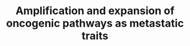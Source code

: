 ---
annotations:
- id: DOID:14175
  parent: cardiovascular system disease
  type: Disease Ontology
  value: von Hippel-Lindau disease
- id: PW:0000605
  parent: disease pathway
  type: Pathway Ontology
  value: cancer pathway
- id: PW:0000013
  parent: disease pathway
  type: Pathway Ontology
  value: disease pathway
- id: DOID:162
  parent: disease of cellular proliferation
  type: Disease Ontology
  value: cancer
authors:
- AAR&Co
- Elisa
- Khanspers
- Fehrhart
- Eweitz
description: 'This pathway is based on Figure 4 of "Origins of metastatic traits."(See
  Bibliography).The majority of cancer cells released from tumors die off, so cancer
  biologists are trying to figure out exactly what gives certain cells the ability
  to colonize other distant organs. Specific genes and mediators of metastasis have
  been identified, but it remains mostly unknown how cancer cells acquire these traits.
  Metastatic traits acquired by a quantitative gain in pathway output: These pathways
  demonstrate metastatic traits acquired by a quantitative gain in pathway output.
  The PI3K-Akt signaling pathway, which is augmented by VCAM-1 and SRC, leads to increased
  cell survival, a significant metastatic trait. Similarly, TCF augments the output
  of the NOTCH and, along with periostin, Wnt signaling pathways. As the signaling
  of these pathways increases, the metastatic and oncogenic potential of the cell
  also increase. Metastatic traits acquired by a qualitative expansion of pathway
  output: This pathway demonstrates metastatic traits acquired by a qualitative expansion
  of pathway output. Loss of the von Hippel-Lindau tumor suppressor (VHL) in renal
  cell carcinoma leads to increased activation of hypoxia-inducible transcription
  factors (HIFs). Histone H3K27 and CYTIP give the VHL-HIF pathway access to new target
  genes. Each of these new target genes, in this case CXCR4, VEGFA, and CYTIP, lead
  to an increase in a metastatic trait. Here, the level of metastatic fitness is not
  linearly proportional to pathway activity; rather, the pathway activates an additional
  set of factors that affect metastatic fitness.  Proteins on this pathway have targeted
  assays available via the [https://assays.cancer.gov/available_assays?wp_id=WP3678
  CPTAC Assay Portal]'
last-edited: 2021-05-22
organisms:
- Homo sapiens
redirect_from:
- /index.php/Pathway:WP3678
- /instance/WP3678
revision: null
schema-jsonld:
- '@context': https://schema.org/
  '@id': https://wikipathways.github.io/pathways/WP3678.html
  '@type': Dataset
  creator:
    '@type': Organization
    name: WikiPathways
  description: 'This pathway is based on Figure 4 of "Origins of metastatic traits."(See
    Bibliography).The majority of cancer cells released from tumors die off, so cancer
    biologists are trying to figure out exactly what gives certain cells the ability
    to colonize other distant organs. Specific genes and mediators of metastasis have
    been identified, but it remains mostly unknown how cancer cells acquire these
    traits. Metastatic traits acquired by a quantitative gain in pathway output: These
    pathways demonstrate metastatic traits acquired by a quantitative gain in pathway
    output. The PI3K-Akt signaling pathway, which is augmented by VCAM-1 and SRC,
    leads to increased cell survival, a significant metastatic trait. Similarly, TCF
    augments the output of the NOTCH and, along with periostin, Wnt signaling pathways.
    As the signaling of these pathways increases, the metastatic and oncogenic potential
    of the cell also increase. Metastatic traits acquired by a qualitative expansion
    of pathway output: This pathway demonstrates metastatic traits acquired by a qualitative
    expansion of pathway output. Loss of the von Hippel-Lindau tumor suppressor (VHL)
    in renal cell carcinoma leads to increased activation of hypoxia-inducible transcription
    factors (HIFs). Histone H3K27 and CYTIP give the VHL-HIF pathway access to new
    target genes. Each of these new target genes, in this case CXCR4, VEGFA, and CYTIP,
    lead to an increase in a metastatic trait. Here, the level of metastatic fitness
    is not linearly proportional to pathway activity; rather, the pathway activates
    an additional set of factors that affect metastatic fitness.  Proteins on this
    pathway have targeted assays available via the [https://assays.cancer.gov/available_assays?wp_id=WP3678
    CPTAC Assay Portal]'
  keywords:
  - CXCR4
  - CYTIP
  - HIF2A
  - JAGGED
  - LEF1
  - NOTCH
  - PI3K
  - Periostin
  - SRC
  - TCF7
  - TCF7L1
  - TCF7L2
  - TNC
  - VCAM1
  - VEGFA
  - VHL
  - Wnt
  license: CC0
  name: Amplification and expansion of oncogenic pathways as metastatic traits
seo: CreativeWork
title: Amplification and expansion of oncogenic pathways as metastatic traits
wpid: WP3678
---
